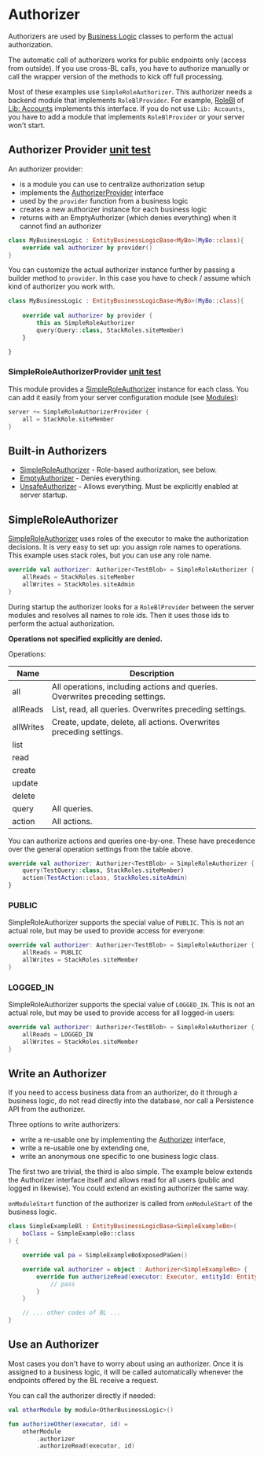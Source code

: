 # Authorizer

Authorizers are used by [Business Logic](./BusinessLogic.md) classes to 
perform the actual authorization.

<div data-zk-enrich="Note" data-zk-flavour="Danger" data-zk-title="Endpoint Only">

The automatic call of authorizers works for public endpoints only (access from outside).
If you use cross-BL calls, you have to authorize manually or call the wrapper version
of the methods to kick off full processing.

</div>

<div data-zk-enrich="Note" data-zk-flavour="Info" data-zk-title="RoleBlProvider">

Most of these examples use `SimpleRoleAuthorizer`. This authorizer needs a backend
module that implements `RoleBlProvider`. For example,
[RoleBl](../../../../lib/accounts/src/jvmMain/kotlin/zakadabar/lib/accounts/backend/RoleBl.kt) of
[Lib: Accounts](/doc/guides/plug-and-play/accounts/Introduction.md) implements
this interface. If you do not use `Lib: Accounts`, you have to add a module that implements
`RoleBlProvider` or your server won't start.

</div>

## Authorizer Provider [unit test](/src/jvmTest/kotlin/zakadabar/stack/backend/authorize/SimpleRoleAuthorizerProviderTest.kt)

An authorizer provider:

- is a module you can use to centralize authorization setup
- implements the [AuthorizerProvider](/src/jvmMain/kotlin/zakadabar/stack/backend/authorize/SimpleRoleAuthorizer.kt) interface 
- used by the `provider` function from a business logic
- creates a new authorizer instance for each business logic
- returns with an EmptyAuthorizer (which denies everything) when it cannot find an authorizer

```kotlin
class MyBusinessLogic : EntityBusinessLogicBase<MyBo>(MyBo::class){
    override val authorizer by provider()
}
```

You can customize the actual authorizer instance further by passing a builder
method to `provider`. In this case you have to check / assume which kind
of authorizer you work with.

```kotlin
class MyBusinessLogic : EntityBusinessLogicBase<MyBo>(MyBo::class){
  
    override val authorizer by provider {
        this as SimpleRoleAuthorizer
        query(Query::class, StackRoles.siteMember)
    }

}
```

### SimpleRoleAuthorizerProvider [unit test](/src/jvmTest/kotlin/zakadabar/stack/backend/authorize/SimpleRoleAuthorizerProviderTest.kt)

This module provides a [SimpleRoleAuthorizer](#SimpleRoleAuthorizer) instance for each class. You can add it easily
from your server configuration module (see [Modules](./Modules.md)):

```kotlin
server += SimpleRoleAuthorizerProvider {
    all = StackRole.siteMember
}
```

## Built-in Authorizers

- [SimpleRoleAuthorizer](/src/jvmMain/kotlin/zakadabar/stack/backend/authorize/SimpleRoleAuthorizer.kt)  - Role-based authorization, see below.
- [EmptyAuthorizer](/src/jvmMain/kotlin/zakadabar/stack/backend/authorize/EmptyAuthorizer.kt) - Denies everything.
- [UnsafeAuthorizer](/src/jvmMain/kotlin/zakadabar/stack/backend/authorize/UnsafeAuthorizer.kt) - Allows everything. Must be explicitly enabled at server startup.

## SimpleRoleAuthorizer

[SimpleRoleAuthorizer](/src/jvmMain/kotlin/zakadabar/stack/backend/authorize/SimpleRoleAuthorizer.kt) uses roles
of the executor to make the authorization decisions. It is very easy to set up: you assign role names
to operations. This example uses stack roles, but you can use any role name.

```kotlin
override val authorizer: Authorizer<TestBlob> = SimpleRoleAuthorizer {
    allReads = StackRoles.siteMember
    allWrites = StackRoles.siteAdmin
}
```

During startup the authorizer looks for a `RoleBlProvider` between the server
modules and resolves all names to role ids. Then it uses those ids to perform
the actual authorization.

**Operations not specified explicitly are denied.**

Operations:

| Name | Description |
| --- | --- |
| all | All operations, including actions and queries. Overwrites preceding settings. |
| allReads | List, read, all queries. Overwrites preceding settings. |
| allWrites | Create, update, delete, all actions. Overwrites preceding settings. |
| list |  |
| read |  |
| create |  |
| update |  |
| delete |  |
| query | All queries. |
| action | All actions. |

You can authorize actions and queries one-by-one. These have precedence over
the general operation settings from the table above.

```kotlin
override val authorizer: Authorizer<TestBlob> = SimpleRoleAuthorizer {
    query(TestQuery::class, StackRoles.siteMember)
    action(TestAction::class, StackRoles.siteAdmin)
}
```

### PUBLIC

SimpleRoleAuthorizer supports the special value of `PUBLIC`. This is not an
actual role, but may be used to provide access for everyone:

```kotlin
override val authorizer: Authorizer<TestBlob> = SimpleRoleAuthorizer {
    allReads = PUBLIC
    allWrites = StackRoles.siteMember
}
```

### LOGGED_IN

SimpleRoleAuthorizer supports the special value of `LOGGED_IN`. This is not an
actual role, but may be used to provide access for all logged-in users:

```kotlin
override val authorizer: Authorizer<TestBlob> = SimpleRoleAuthorizer {
    allReads = LOGGED_IN
    allWrites = StackRoles.siteMember
}
```

## Write an Authorizer

<div data-zk-enrich="Note" data-zk-flavour="Info" data-zk-title="Data Access">

If you need to access business data from an authorizer, do it through a business
logic, do not read directly into the database, nor call a Persistence API from 
the authorizer.

</div>

Three options to write authorizers:

- write a re-usable one by implementing the [Authorizer](/src/jvmMain/kotlin/zakadabar/stack/backend/authorize/Authorizer.kt) interface,
- write a re-usable one by extending one,
- write an anonymous one specific to one business logic class.

The first two are trivial, the third is also simple. The example below extends the Authorizer interface itself
and allows read for all users (public and logged in likewise). You could extend an existing authorizer the
same way.

`onModuleStart` function of the authorizer is called from `onModuleStart` of
the business logic.

```kotlin
class SimpleExampleBl : EntityBusinessLogicBase<SimpleExampleBo>(
    boClass = SimpleExampleBo::class
) {

    override val pa = SimpleExampleBoExposedPaGen()

    override val authorizer = object : Authorizer<SimpleExampleBo> {
        override fun authorizeRead(executor: Executor, entityId: EntityId<SimpleExampleBo>) {
            // pass
        }
    }

    // ... other codes of BL ...
}
```

## Use an Authorizer

Most cases you don't have to worry about using an authorizer. Once it is assigned
to a business logic, it will be called automatically whenever the endpoints 
offered by the BL receive a request.

You can call the authorizer directly if needed:

```kotlin
val otherModule by module<OtherBusinessLogic>()

fun authorizeOther(executor, id) = 
    otherModule
        .authorizer
        .authorizeRead(executor, id)
```
